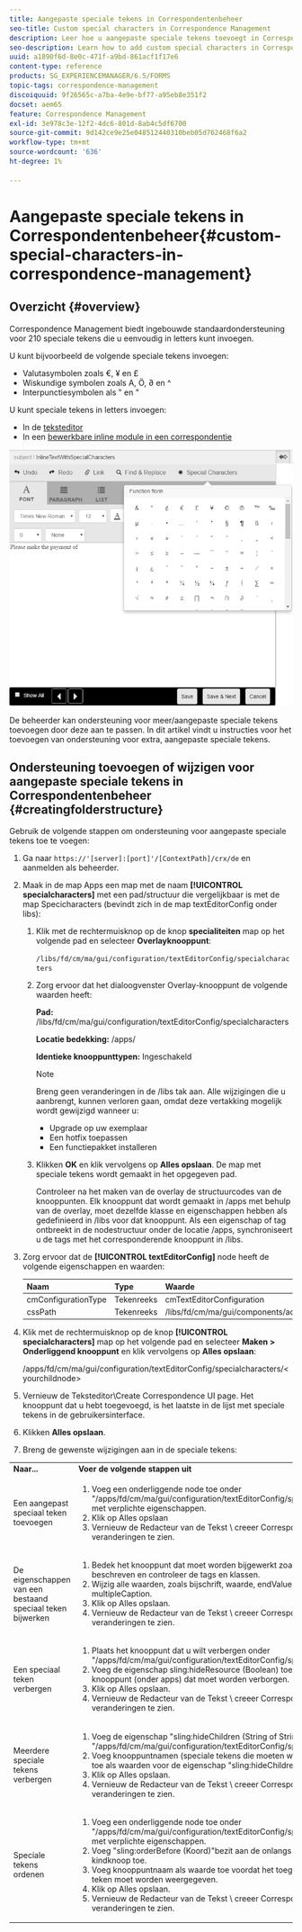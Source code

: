 ```yaml
---
title: Aangepaste speciale tekens in Correspondentenbeheer
seo-title: Custom special characters in Correspondence Management
description: Leer hoe u aangepaste speciale tekens toevoegt in Correspondentiebeheer.
seo-description: Learn how to add custom special characters in Correspondence Management.
uuid: a1890f6d-8e0c-471f-a9bd-861acf1f17e6
content-type: reference
products: SG_EXPERIENCEMANAGER/6.5/FORMS
topic-tags: correspondence-management
discoiquuid: 9f26565c-a7ba-4e9e-bf77-a95eb8e351f2
docset: aem65
feature: Correspondence Management
exl-id: 3e978c3e-12f2-4dc6-801d-8ab4c5df6700
source-git-commit: 9d142ce9e25e048512440310beb05d762468f6a2
workflow-type: tm+mt
source-wordcount: '636'
ht-degree: 1%

---
```


# Aangepaste speciale tekens in Correspondentenbeheer{#custom-special-characters-in-correspondence-management}

## Overzicht {#overview}

Correspondence Management biedt ingebouwde standaardondersteuning voor 210 speciale tekens die u eenvoudig in letters kunt invoegen.

U kunt bijvoorbeeld de volgende speciale tekens invoegen:

* Valutasymbolen zoals €, ¥ en £
* Wiskundige symbolen zoals A, Ö, ∂ en ^
* Interpunctiesymbolen als ‟ en &quot;

U kunt speciale tekens in letters invoegen:

* In de [teksteditor](/help/forms/using/document-fragments.md#createtext)
* In een [bewerkbare inline module in een correspondentie](../../forms/using/create-correspondence.md#managecontent)

![specialkarakteristiek linemodule](assets/specialcharactersinlinemodule.png)

De beheerder kan ondersteuning voor meer/aangepaste speciale tekens toevoegen door deze aan te passen. In dit artikel vindt u instructies voor het toevoegen van ondersteuning voor extra, aangepaste speciale tekens.

## Ondersteuning toevoegen of wijzigen voor aangepaste speciale tekens in Correspondentenbeheer {#creatingfolderstructure}

Gebruik de volgende stappen om ondersteuning voor aangepaste speciale tekens toe te voegen:

1. Ga naar `https://'[server]:[port]'/[ContextPath]/crx/de` en aanmelden als beheerder.
1. Maak in de map Apps een map met de naam **[!UICONTROL specialcharacters]** met een pad/structuur die vergelijkbaar is met de map Specicharacters (bevindt zich in de map textEditorConfig onder libs):

   1. Klik met de rechtermuisknop op de knop **specialiteiten** map op het volgende pad en selecteer **Overlayknooppunt**:

      `/libs/fd/cm/ma/gui/configuration/textEditorConfig/specialcharacters`

   1. Zorg ervoor dat het dialoogvenster Overlay-knooppunt de volgende waarden heeft:

      **Pad:** /libs/fd/cm/ma/gui/configuration/textEditorConfig/specialcharacters

      **Locatie bedekking:** /apps/

      **Identieke knooppunttypen:** Ingeschakeld

      >[!NOTE]
      >
      >Breng geen veranderingen in de /libs tak aan. Alle wijzigingen die u aanbrengt, kunnen verloren gaan, omdat deze vertakking mogelijk wordt gewijzigd wanneer u:
      >
      >
      >
      >    * Upgrade op uw exemplaar
      >    * Een hotfix toepassen
      >    * Een functiepakket installeren


   1. Klikken **OK** en klik vervolgens op **Alles opslaan**. De map met speciale tekens wordt gemaakt in het opgegeven pad.

      Controleer na het maken van de overlay de structuurcodes van de knooppunten. Elk knooppunt dat wordt gemaakt in /apps met behulp van de overlay, moet dezelfde klasse en eigenschappen hebben als gedefinieerd in /libs voor dat knooppunt. Als een eigenschap of tag ontbreekt in de nodestructuur onder de locatie /apps, synchroniseert u de tags met het corresponderende knooppunt in /libs.

1. Zorg ervoor dat de **[!UICONTROL textEditorConfig]** node heeft de volgende eigenschappen en waarden:

   | Naam | Type | Waarde |
   |---|---|---|
   | cmConfigurationType | Tekenreeks | cmTextEditorConfiguration |
   | cssPath | Tekenreeks | /libs/fd/cm/ma/gui/components/admin/createasset/textcontrol/clientlibs/textcontrol |

1. Klik met de rechtermuisknop op de knop **[!UICONTROL specialcharacters]** map op het volgende pad en selecteer **Maken > Onderliggend knooppunt** en klik vervolgens op **Alles opslaan**:

   /apps/fd/cm/ma/gui/configuration/textEditorConfig/specialcharacters/&lt;yourchildnode>

1. Vernieuw de Teksteditor\Create Correspondence UI page. Het knooppunt dat u hebt toegevoegd, is het laatste in de lijst met speciale tekens in de gebruikersinterface.
1. Klikken **Alles opslaan**.
1. Breng de gewenste wijzigingen aan in de speciale tekens:

<table>
 <tbody>
  <tr>
   <td><strong>Naar...</strong></td>
   <td><strong>Voer de volgende stappen uit</strong></td>
  </tr>
  <tr>
   <td>Een aangepast speciaal teken toevoegen</td>
   <td>
    <ol>
     <li>Voeg een onderliggende node toe onder "/apps/fd/cm/ma/gui/configuration/textEditorConfig/specialcharacters" met verplichte eigenschappen.</li>
     <li>Klik op Alles opslaan</li>
     <li>Vernieuw de Redacteur van de Tekst \ creeer Correspondentie UI om de veranderingen te zien.</li>
    </ol> </td>
  </tr>
  <tr>
   <td>De eigenschappen van een bestaand speciaal teken bijwerken</td>
   <td>
    <ol>
     <li>Bedek het knooppunt dat moet worden bijgewerkt zoals hierboven beschreven en controleer de tags en klassen.</li>
     <li>Wijzig alle waarden, zoals bijschrift, waarde, endValue en multipleCaption. </li>
     <li>Klik op Alles opslaan. </li>
     <li>Vernieuw de Redacteur van de Tekst \ creeer Correspondentie UI om de veranderingen te zien.</li>
    </ol> </td>
  </tr>
  <tr>
   <td>Een speciaal teken verbergen</td>
   <td>
    <ol>
     <li>Plaats het knooppunt dat u wilt verbergen onder "/apps/fd/cm/ma/gui/configuration/textEditorConfig/specialcharacters"</li>
     <li>Voeg de eigenschap sling:hideResource (Boolean) toe aan het knooppunt (onder apps) dat moet worden verborgen. </li>
     <li>Klik op Alles opslaan. </li>
     <li>Vernieuw de Redacteur van de Tekst \ creeer Correspondentie UI om de veranderingen te zien.<br /> </li>
    </ol> </td>
  </tr>
  <tr>
   <td>Meerdere speciale tekens verbergen</td>
   <td>
    <ol>
     <li>Voeg de eigenschap "sling:hideChildren (String of String[])" toe aan "/apps/fd/cm/ma/gui/configuration/textEditorConfig/specialcharacters". </li>
     <li>Voeg knooppuntnamen (speciale tekens die moeten worden verborgen) toe als waarden voor de eigenschap "sling:hideChildren". </li>
     <li>Klik op Alles opslaan. </li>
     <li>Vernieuw de Redacteur van de Tekst \ creeer Correspondentie UI om de veranderingen te zien.<br /> </li>
    </ol> </td>
  </tr>
  <tr>
   <td>Speciale tekens ordenen</td>
   <td>
    <ol>
     <li>Voeg een onderliggende node toe onder "/apps/fd/cm/ma/gui/configuration/textEditorConfig/specialcharacters" met verplichte eigenschappen. </li>
     <li>Voeg "sling:orderBefore (Koord)"bezit aan de onlangs-gecreeerde kindknoop toe. </li>
     <li>Voeg knooppuntnaam als waarde toe voordat het toegevoegde speciale teken moet worden weergegeven. </li>
     <li>Klik op Alles opslaan. </li>
     <li>Vernieuw de Redacteur van de Tekst \ creeer Correspondentie UI om de veranderingen te zien.<br /> </li>
    </ol> </td>
  </tr>
 </tbody>
</table>
